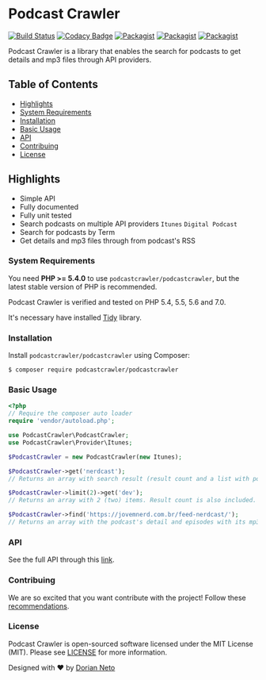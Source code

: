 # Podcast Crawler
[![Build Status](https://travis-ci.org/podcastcrawler/podcastcrawler.svg?branch=master)](https://travis-ci.org/podcastcrawler/podcastcrawler)
[![Codacy Badge](https://api.codacy.com/project/badge/Grade/7823d6165f3244f196c5df469b3be5d6)](https://www.codacy.com/app/doriansampaioneto/podcastcrawler?utm_source=github.com&amp;utm_medium=referral&amp;utm_content=podcastcrawler/podcastcrawler&amp;utm_campaign=Badge_Grade)
[![Packagist](https://img.shields.io/packagist/v/podcastcrawler/podcastcrawler.svg?maxAge=2592000)](https://packagist.org/packages/podcastcrawler/podcastcrawler)
[![Packagist](https://img.shields.io/packagist/dt/podcastcrawler/podcastcrawler.svg?maxAge=2592000)](https://packagist.org/packages/podcastcrawler/podcastcrawler)
[![Packagist](https://img.shields.io/packagist/l/podcastcrawler/podcastcrawler.svg?maxAge=2592000)](https://packagist.org/packages/podcastcrawler/podcastcrawler)

Podcast Crawler is a library that enables the search for podcasts to get details and mp3 files through API providers.

## Table of Contents
- [Highlights](#highlights)
- [System Requirements](#system-requirements)
- [Installation](#installation)
- [Basic Usage](#basic-usage)
- [API](#api)
- [Contribuing](#contribuing)
- [License](#license)

## Highlights

* Simple API
* Fully documented
* Fully unit tested
* Search podcasts on multiple API providers `Itunes` `Digital Podcast`
* Search for podcasts by Term
* Get details and mp3 files through from podcast's RSS

### System Requirements

You need **PHP >= 5.4.0** to use `podcastcrawler/podcastcrawler`, but the latest stable version of PHP is recommended.

Podcast Crawler is verified and tested on PHP 5.4, 5.5, 5.6 and 7.0.

It's necessary have installed [Tidy](http://php.net/manual/pt_BR/book.tidy.php) library.

### Installation

Install `podcastcrawler/podcastcrawler` using Composer:

```
$ composer require podcastcrawler/podcastcrawler
```

### Basic Usage

```php
<?php
// Require the composer auto loader
require 'vendor/autoload.php';

use PodcastCrawler\PodcastCrawler;
use PodcastCrawler\Provider\Itunes;

$PodcastCrawler = new PodcastCrawler(new Itunes);

$PodcastCrawler->get('nerdcast');
// Returns an array with search result (result count and a list with podcasts).

$PodcastCrawler->limit(2)->get('dev');
// Returns an array with 2 (two) items. Result count is also included.

$PodcastCrawler->find('https://jovemnerd.com.br/feed-nerdcast/');
// Returns an array with the podcast's detail and episodes with its mp3 files.
```

### API

See the full API through this [link](http://api.podcastcrawler.com/v1.1/).

### Contribuing

We are so excited that you want contribute with the project! Follow these [recommendations](/CONTRIBUTING.md).

### License

Podcast Crawler is open-sourced software licensed under the MIT License (MIT). Please see [LICENSE](/LICENSE.md) for more information.

Designed with :heart: by [Dorian Neto](https://github.com/dorianneto)
